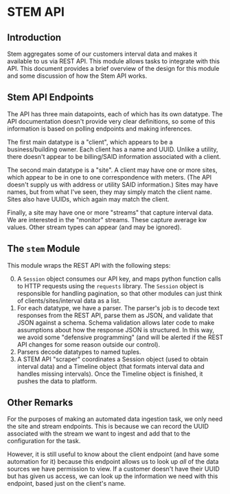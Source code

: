 # STEM API

## Introduction

Stem aggregates some of our customers interval data and makes it
available to us via REST API. This module allows tasks to integrate
with this API. This document provides a brief overview of the design
for this module and some discussion of how the Stem API works.

## Stem API Endpoints

The API has three main datapoints, each of which has its own
datatype. The API documentation doesn't provide very clear
definitions, so some of this information is based on polling endpoints
and making inferences.

The first main datatype is a "client", which appears to be a
business/building owner. Each client has a name and UUID. Unlike a
utility, there doesn't appear to be billing/SAID information
associated with a client.

The second main datatype is a "site". A client may have one or more
sites, which appear to be in one to one correspondence with
meters. (The API doesn't supply us with address or utility SAID
information.) Sites may have names, but from what I've seen, they may
simply match the client name. Sites also have UUIDs, which again may
match the client.

Finally, a site may have one or more "streams" that capture interval
data. We are interested in the "monitor" streams. These capture
average kw values. Other stream types can appear (and may be ignored).

## The `stem` Module

This module wraps the REST API with the following steps:

0. A `Session` object consumes our API key, and maps python function
   calls to HTTP requests using the `requests` library. The `Session`
   object is responsible for handling pagination, so that other
   modules can just think of clients/sites/interval data as a list.
1. For each datatype, we have a parser. The parser's job is to decode
   text responses from the REST API, parse them as JSON, and validate
   that JSON against a schema. Schema validation allows later code to
   make assumptions about how the response JSON is structured. In this
   way, we avoid some "defensive programming" (and will be alerted if
   the REST API changes for some reason outside our control).
2. Parsers decode datatypes to named tuples.
3. A STEM API "scraper" coordinates a Session object (used to obtain
   interval data) and a Timeline object (that formats interval data
   and handles missing intervals). Once the Timeline object is
   finished, it pushes the data to platform.

## Other Remarks

For the purposes of making an automated data ingestion task, we only
need the site and stream endpoints. This is because we can record the
UUID associated with the stream we want to ingest and add that to the
configuration for the task.

However, it is still useful to know about the client endpoint (and
have some automation for it) because this endpoint allows us to look
up *all* of the data sources we have permission to view. If a customer
doesn't have their UUID but has given us access, we can look up the
information we need with this endpoint, based just on the client's
name.
